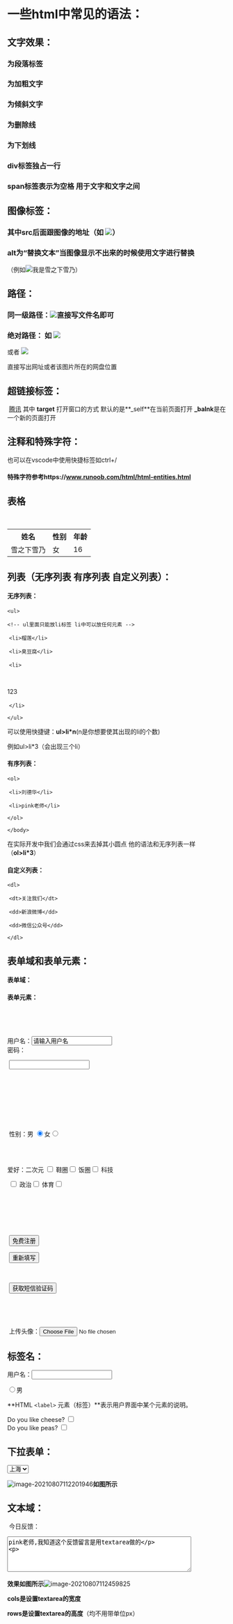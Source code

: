 # 一些html中常见的语法：

## 文字效果：

### <p></p>为段落标签

### <b></b>为加粗文字  

### <em></em>为倾斜文字

### <del></del>为删除线

### <ins></ins>为下划线

### <div></div>div标签独占一行 

### <span></span>span标签表示为空格  用于文字和文字之间

## 图像标签：

###  <img src="" alt="">其中src后面跟图像的地址（如 <img src="img.jpg" />）

### **alt为“替换文本”当图像显示不出来的时候使用文字进行替换**

<!--如果想要让鼠标放在图片上就显现出文字不能使用alt 应该在后面再加上title=“”-->

（例如<img src="img.jpg" title="我是雪之下雪乃" />）

## 路径：

### 同一级路径：<img src="img.jpg">直接写文件名即可

### 绝对路径： 如    <img src="C:\Users\HSDN\Desktop\前端HTML\img.jpg" />



或者    <img src="https://i0.hdslb.com/bfs/feed-admin/7c997bce21ee896fc2552e56ea783591a6e7ede8.png" />

直接写出网址或者该图片所在的网盘位置

## 超链接标签：

​    <a href="http://www.qq.com" target="_blank">腾讯</a>
其中 **target** 打开窗口的方式 默认的是**_self**在当前页面打开 **_balnk**是在一个新的页面打开

## 注释和特殊字符：

<!--我想喝星巴克的丝滑拿铁-->

也可以在vscode中使用快捷标签如ctrl+/

#### 特殊字符参考https://www.runoob.com/html/html-entities.html

## 表格

    <table>
        <tr>
            <th>姓名</th>
            <th>性别</th>
            <th>年龄</th>
        </tr>
        <tr>
            <td>雪之下雪乃</td>
            <td>女</td>
            <td>16</td>
        </tr>
    </table>

## 列表（无序列表 有序列表 自定义列表）：

#### 无序列表：

  `<ul>`

​    `<!-- ul里面只能放li标签 li中可以放任何元素 -->`

​    `<li>榴莲</li>`

​    `<li>臭豆腐</li>`

​    `<li>`

            <p>123</p>

​    `</li>`

  `</ul>`

可以使用快捷键：**ul>li*n**(n是你想要使其出现的li的个数)

例如ul>li*3（会出现三个li）

#### 有序列表：

  `<ol>`

​    `<li>刘德华</li>`

​    `<li>pink老师</li>`

  `</ol>`

`</body>`

<!-- 有序列表会自带属性，但在实际使用中会用css来设置 -->

在实际开发中我们会通过css来去掉其小圆点 他的语法和无序列表一样（**ol>li*3**）

#### 自定义列表：

  `<dl>`

​    `<dt>关注我们</dt>`

​    `<dd>新浪微博</dd>`

​    `<dd>微信公众号</dd>`

  `</dl>`

<!-- dl里面只只能包含dt和dd 对dt和dd的数量没有限制 dt和dd里面可以放任何标签-->

## 表单域和表单元素：

#### 表单域：  <form acyion="demo.php" method="POST" name="namel"></form>

#### 表单元素：  <form action="xxx.php" method="get">

​    <!-- text 文本框 用户可以在里面输入任何文字 -->

​    <!-- maxlength可以输入的最大长度 -->

​    用户名：<input type="text" name="username" value="请输入用户名" maxlength="6"> <br> 密码：

​    <input type="password" name="pwd"><br>

​    <!-- name 是表单元素名字 这里的性别单选按钮必须有相同的名字name才可以单选 -->

​    <!-- 密码不能让用户看见 应该用**来展现出安全性 -->

​    <!-- radio 单选按钮 可以多选一 -->

​    <!-- 单选按钮和复选框可以设置check属性 在页面打开的时候默认勾选这个按钮 -->

​    性别：男 <input type="radio" name="sex" value="男" checked="checked">女<input type="radio" name="sex" value="女">

​    <!-- checkbox 复选框 可以实现多选 -->

​    <br> 爱好：二次元 <input type="checkbox" name="hobby"> 鞋圈<input type="checkbox" name="hobby"> 饭圈<input type="checkbox" name="hobby"> 科技

​    <input type="checkbox" name="hobby"> 政治<input type="checkbox" name="hobby"> 体育<input type="checkbox" name="hobby">

​    <!-- name和value是用于给后台人员使用的 -->

​    <!-- 单选按钮和复选框都要有相同的name -->

​    <br>

​    <input type="submit" value="免费注册"><br>

​    <input type="reset" value="重新填写"><br>

​    <!-- 重置按钮reset可以还原表单的默认状态 -->

​    <input type="button" value="获取短信验证码"><br>

​    <!-- 后期结合js使用 -->

​    <!-- 文件域 上传文件的时候使用 -->

​    上传头像：<input type="file">

  </form>

  <!-- 点了提交按钮就可以把表单域from里面的表单元素里面的值提交给后台服务器 -->

## 标签名：

 <label for="text">用户名：</label><input type="text" id="text">

  <input type="radio" id="man"><label for="man">男</label>

**HTML `<label>` 元素（标签）**表示用户界面中某个元素的说明。

<div class="preference">
    <label for="cheese">Do you like cheese?</label>
    <input type="checkbox" name="cheese" id="cheese">
</div>

<div class="preference">
    <label for="peas">Do you like peas?</label>
    <input type="checkbox" name="peas" id="peas">
</div>

## 下拉表单：

  <select>

​    <option>四川</option>

​    <option>北京</option>

​    <option selected="selected">上海</option>

​    <option>江苏</option>

​    <option>广东</option>

  </select>

![image-20210807112201946](C:\Users\HSDN\AppData\Roaming\Typora\typora-user-images\image-20210807112201946.png)**如图所示**

## 文本域：

  <form>

​    今日反馈：

​    <textarea cols="50" rows="5">pink老师,我知道这个反馈留言是用textarea做的

​    </textarea>

  </form>

**效果如图所示**![image-20210807112459825](C:\Users\HSDN\AppData\Roaming\Typora\typora-user-images\image-20210807112459825.png)

**cols是设置textarea的宽度** 

**rows是设置textarea的高度**（均不用带单位px）
